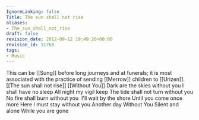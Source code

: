 ```yaml
---
IgnoreLinking: false
Title: The sun shall not rise
aliases:
- The_sun_shall_not_rise
draft: false
revision_date: 2012-09-12 19:49:20+00:00
revision_id: 11768
tags:
- Music
---
```


This can be [[Sung]] before long journeys and at funerals; it is most associated with the practice of sending [[Merrow]] children to [[Urizen]].
[[The sun shall not rise]] [[Without You]]
Dark are the skies without you
I shall have no sleep
All night my vigil keep
The tide shall not turn without you
No fire shall burn without you 
I'll wait by the shore
Until you come once more
Here I must stay without you
Another day Without You
Silent and alone
While you are gone